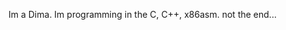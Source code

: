 Im a Dima.
Im programming in the C, C++, x86asm.
not the end...

<!---
rusvet18/rusvet18 is a ✨ special ✨ repository because its `README.md` (this file) appears on your GitHub profile.
You can click the Preview link to take a look at your changes.
--->
